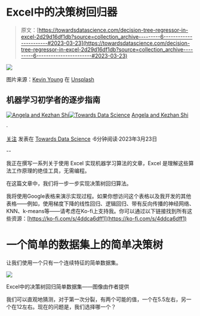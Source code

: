 # Excel中的决策树回归器

> 原文：[https://towardsdatascience.com/decision-tree-regressor-in-excel-2d29d16df1db?source=collection_archive---------6-----------------------#2023-03-23](https://towardsdatascience.com/decision-tree-regressor-in-excel-2d29d16df1db?source=collection_archive---------6-----------------------#2023-03-23)

![](../Images/704b63133df778fd0325d550992bcd91.png)

图片来源：[Kevin Young](https://unsplash.com/@kevinjyoung?utm_source=medium&utm_medium=referral) 在 [Unsplash](https://unsplash.com/?utm_source=medium&utm_medium=referral)

## 机器学习初学者的逐步指南

[](https://medium.com/@angela.shi?source=post_page-----2d29d16df1db--------------------------------)[![Angela and Kezhan Shi](../Images/a89d678f2f3887c0c2ff3928f9d767b4.png)](https://medium.com/@angela.shi?source=post_page-----2d29d16df1db--------------------------------)[](https://towardsdatascience.com/?source=post_page-----2d29d16df1db--------------------------------)[![Towards Data Science](../Images/a6ff2676ffcc0c7aad8aaf1d79379785.png)](https://towardsdatascience.com/?source=post_page-----2d29d16df1db--------------------------------) [Angela and Kezhan Shi](https://medium.com/@angela.shi?source=post_page-----2d29d16df1db--------------------------------)

·

[关注](https://medium.com/m/signin?actionUrl=https%3A%2F%2Fmedium.com%2F_%2Fsubscribe%2Fuser%2F2bf03e38122e&operation=register&redirect=https%3A%2F%2Ftowardsdatascience.com%2Fdecision-tree-regressor-in-excel-2d29d16df1db&user=Angela+and+Kezhan+Shi&userId=2bf03e38122e&source=post_page-2bf03e38122e----2d29d16df1db---------------------post_header-----------) 发表在 [Towards Data Science](https://towardsdatascience.com/?source=post_page-----2d29d16df1db--------------------------------) ·6分钟阅读·2023年3月23日

--

[](https://medium.com/m/signin?actionUrl=https%3A%2F%2Fmedium.com%2F_%2Fbookmark%2Fp%2F2d29d16df1db&operation=register&redirect=https%3A%2F%2Ftowardsdatascience.com%2Fdecision-tree-regressor-in-excel-2d29d16df1db&source=-----2d29d16df1db---------------------bookmark_footer-----------)

我正在撰写一系列关于使用 Excel 实现机器学习算法的文章，Excel 是理解这些算法工作原理的绝佳工具，无需编程。

在这篇文章中，我们将一步一步实现决策树回归算法。

我将使用Google表格来演示实现过程。如果你想访问这个表格以及我开发的其他表格——例如，使用梯度下降的线性回归、逻辑回归、带有反向传播的神经网络、KNN、k-means等——请考虑在Ko-fi上支持我。你可以通过以下链接找到所有这些资源：[https://ko-fi.com/s/4ddca6dff1](https://ko-fi.com/s/4ddca6dff1)

# 一个简单的数据集上的简单决策树

让我们使用一个只有一个连续特征的简单数据集。

![](../Images/9df88702c0faaf46171e4d283c42ce9e.png)

Excel中的决策树回归简单数据集——图像由作者提供

我们可以直观地猜测，对于第一次分裂，有两个可能的值，一个在5.5左右，另一个在12左右。现在的问题是，我们选择哪一个？
